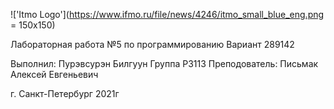 
!['Itmo Logo'](https://www.ifmo.ru/file/news/4246/itmo_small_blue_eng.png = 150x150)




Лабораторная работа №5
по программированию
Вариант 289142




Выполнил:
Пурэвсурэн Билгуун
Группа Р3113
Преподователь:
Письмак Алексей Евгеньевич



г. Санкт-Петербург 2021г
